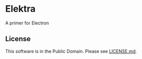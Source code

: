 # Elektra

A primer for Electron

## License

This software is in the Public Domain.  Please see [LICENSE.md](LICENSE.md).
